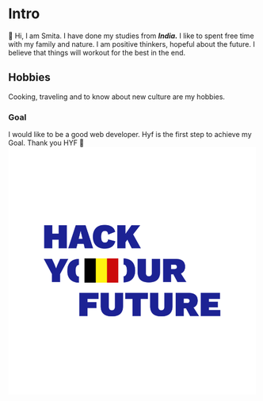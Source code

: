 # Intro

👋 Hi, I am Smita. I have done my studies from **_India._** I like to spent free
time with my family and nature. I am positive thinkers, hopeful about the
future. I believe that things will workout for the best in the end.

## Hobbies

Cooking, traveling and to know about new culture are my hobbies.

### Goal

I would like to be a good web developer. Hyf is the first step to achieve my
Goal. Thank you HYF
🙏![hack your future](./img/2524ce_9e44d973146a46f4bf8a69f586c84167~mv2.png)
